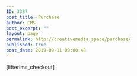 ```yaml
---
ID: 3387
post_title: Purchase
author: CMS
post_excerpt: ""
layout: page
permalink: http://creativemedia.space/purchase/
published: true
post_date: 2019-09-11 09:00:48
---
```

[lifterlms_checkout]